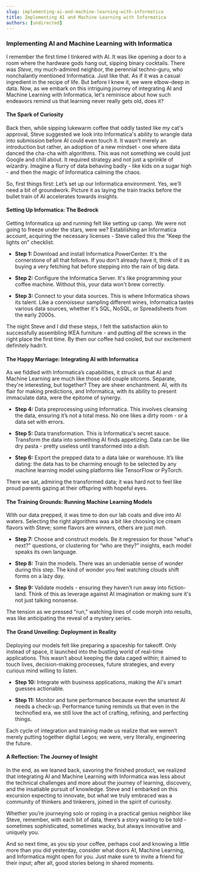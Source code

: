 ```yaml
---
slug: implementing-ai-and-machine-learning-with-informatica
title: Implementing AI and Machine Learning with Informatica
authors: [undirected]
---
```



### Implementing AI and Machine Learning with Informatica

I remember the first time I tinkered with AI. It was like opening a door to a room where the hardware gods hang out, sipping binary cocktails. There was _Steve_, my much-admired neighbor, the perennial techno-guru, who nonchalantly mentioned Informatica. Just like that. As if it was a casual ingredient in the recipe of life. But before I knew it, we were elbow-deep in data. Now, as we embark on this intriguing journey of integrating AI and Machine Learning with Informatica, let's reminisce about how such endeavors remind us that learning never really gets old, does it?

#### The Spark of Curiosity

Back then, while sipping lukewarm coffee that oddly tasted like my cat's approval, Steve suggested we look into Informatica's ability to wrangle data into submission before AI could even touch it. It wasn't merely an introduction but rather, an adoption of a new mindset - one where data danced the cha-cha with algorithms. This was not something we could just Google and chill about. It required strategy and not just a sprinkle of wizardry. Imagine a flurry of data behaving badly - like kids on a sugar high - and then the magic of Informatica calming the chaos.

So, first things first: Let’s set up our Informatica environment. Yes, we'll need a bit of groundwork. Picture it as laying the train tracks before the bullet train of AI accelerates towards insights.

#### Setting Up Informatica: The Bedrock

Getting Informatica up and running felt like setting up camp. We were not going to freeze under the stars, were we? Establishing an Informatica account, acquiring the necessary licenses - Steve called this the “Keep the lights on” checklist. 

- **Step 1:** Download and install Informatica PowerCenter. It's the cornerstone of all that follows. If you don't already have it, think of it as buying a very fetching hat before stepping into the rain of big data.
  
- **Step 2:** Configure the Informatica Server. It's like programming your coffee machine. Without this, your data won't brew correctly.

- **Step 3:** Connect to your data sources. This is where Informatica shows its talent. Like a connoisseur sampling different wines, Informatica tastes various data sources, whether it's SQL, NoSQL, or Spreadsheets from the early 2000s.

The night Steve and I did these steps, I felt the satisfaction akin to successfully assembling IKEA furniture - and putting *all* the screws in the right place the first time. By then our coffee had cooled, but our excitement definitely hadn’t.

#### The Happy Marriage: Integrating AI with Informatica

As we fiddled with Informatica’s capabilities, it struck us that AI and Machine Learning are much like those odd couple sitcoms. Separate, they're interesting, but together? They are sheer enchantment. AI, with its flair for making predictions, and Informatica, with its ability to present immaculate data, were the epitome of synergy.

- **Step 4:** Data preprocessing using Informatica. This involves cleansing the data, ensuring it’s not a total mess. No one likes a dirty room - or a data set with errors.
  
- **Step 5:** Data transformation. This is Informatica's secret sauce. Transform the data into something AI finds appetizing. Data can be like dry pasta - pretty useless until transformed into a dish.

- **Step 6:** Export the prepped data to a data lake or warehouse. It’s like dating: the data has to be charming enough to be selected by any machine learning model using platforms like TensorFlow or PyTorch.

There we sat, admiring the transformed data; it was hard not to feel like proud parents gazing at their offspring with hopeful eyes.

#### The Training Grounds: Running Machine Learning Models

With our data prepped, it was time to don our lab coats and dive into AI waters. Selecting the right algorithms was a bit like choosing ice cream flavors with Steve; some flavors are winners, others are just _meh_. 

- **Step 7:** Choose and construct models. Be it regression for those "what's next?" questions, or clustering for “who are they?” insights, each model speaks its own language.

- **Step 8:** Train the models. There was an undeniable sense of wonder during this step. The kind of wonder you feel watching clouds shift forms on a lazy day.

- **Step 9:** Validate models - ensuring they haven't run away into fiction-land. Think of this as leverage against AI imagination or making sure it's not just talking nonsense.

The tension as we pressed "run," watching lines of code morph into results, was like anticipating the reveal of a mystery series.

#### The Grand Unveiling: Deployment in Reality

Deploying our models felt like preparing a spaceship for takeoff. Only instead of space, it launched into the bustling world of real-time applications. This wasn’t about keeping the data caged within; it aimed to touch lives, decision-making processes, future strategies, and every curious mind willing to listen.

- **Step 10:** Integrate with business applications, making the AI's smart guesses actionable.

- **Step 11:** Monitor and tune performance because even the smartest AI needs a check-up. Performance tuning reminds us that even in the technofied era, we still love the act of crafting, refining, and perfecting things.

Each cycle of integration and training made us realize that we weren’t merely putting together digital Legos; we were, very literally, engineering the future.

#### A Reflection: The Journey of Insight

In the end, as we leaned back, savoring the finished product, we realized that integrating AI and Machine Learning with Informatica was less about the technical challenges and more about the journey of learning, discovery, and the insatiable pursuit of knowledge. Steve and I embarked on this excursion expecting to innovate, but what we truly embraced was a community of thinkers and tinkerers, joined in the spirit of curiosity.

Whether you’re journeying solo or roping in a practical genius neighbor like Steve, remember, with each bit of data, there’s a story waiting to be told - sometimes sophisticated, sometimes wacky, but always innovative and uniquely you.

And so next time, as you sip your coffee, perhaps cool and knowing a little more than you did yesterday, consider what doors AI, Machine Learning, and Informatica might open for you. Just make sure to invite a friend for their input; after all, good stories belong in shared moments.